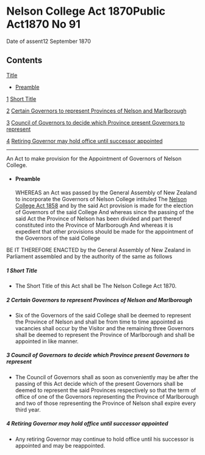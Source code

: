 # Nelson College Act 1870Public Act1870 No 91

Date of assent12 September 1870

## Contents

[Title][0]
    
*   [Preamble][1]

[1][2] [Short Title][2]

[2][3] [Certain Governors to represent Provinces of Nelson and Marlborough][3]

[3][4] [Council of Governors to decide which Province present Governors to represent][4]

[4][5] [Retiring Governor may hold office until successor appointed][5]

---

An Act to make provision for the Appointment of Governors of Nelson College.
    
*   #### Preamble
    
    WHEREAS an Act was passed by the General Assembly of New Zealand to incorporate the Governors of Nelson College intituled The [Nelson College Act 1858][6] and by the said Act provision is made for the election of Governors of the said College And whereas since the passing of the said Act the Province of Nelson has been divided and part thereof constituted into the Province of Marlborough And whereas it is expedient that other provisions should be made for the appointment of the Governors of the said College

BE IT THEREFORE ENACTED by the General Assembly of New Zealand in Parliament assembled and by the authority of the same as follows

##### 1 Short Title
    
*   The Short Title of this Act shall be The Nelson College Act 1870\.

##### 2 Certain Governors to represent Provinces of Nelson and Marlborough
    
*   Six of the Governors of the said College shall be deemed to represent the Province of Nelson and shall be from time to time appointed as vacancies shall occur by the Visitor and the remaining three Governors shall be deemed to represent the Province of Marlborough and shall be appointed in like manner.

##### 3 Council of Governors to decide which Province present Governors to represent
    
*   The Council of Governors shall as soon as conveniently may be after the passing of this Act decide which of the present Governors shall be deemed to represent the said Provinces respectively so that the term of office of one of the Governors representing the Province of Marlborough and two of those representing the Province of Nelson shall expire every third year.

##### 4 Retiring Governor may hold office until successor appointed
    
*   Any retiring Governor may continue to hold office until his successor is appointed and may be reappointed.



[0]: http://www.legislation.govt.nz/act/public/1870/0091/latest/whole.html#DLM128485
[1]: http://www.legislation.govt.nz/act/public/1870/0091/latest/whole.html#DLM128486
[2]: http://www.legislation.govt.nz/act/public/1870/0091/latest/whole.html#DLM128489
[3]: http://www.legislation.govt.nz/act/public/1870/0091/latest/whole.html#DLM128490
[4]: http://www.legislation.govt.nz/act/public/1870/0091/latest/whole.html#DLM128491
[5]: http://www.legislation.govt.nz/act/public/1870/0091/latest/whole.html#DLM128492
[6]: http://www.legislation.govt.nz/act/public/1870/0091/latest/link.aspx?id=DLM128415